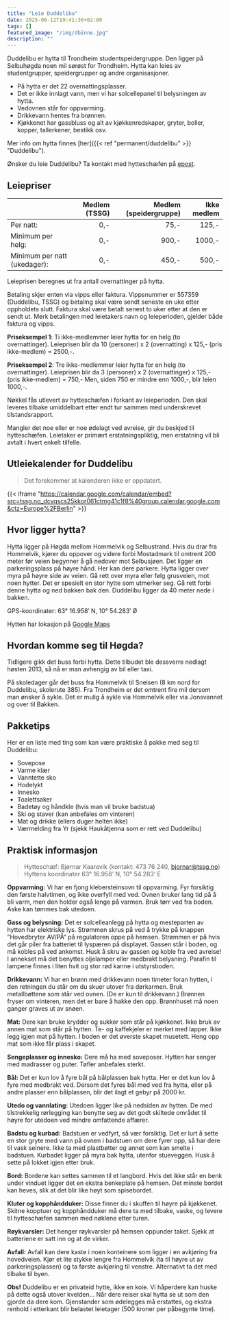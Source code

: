 ```yaml
---
title: "Leie Duddelibu"
date: 2025-06-12T19:41:36+02:00
tags: []
featured_image: "/img/dbinne.jpg"
description: ""
---
```


Duddelibu er hytta til Trondheim studentspeidergruppe.
Den ligger på Selbuhøgda noen mil sørøst for Trondheim. Hytta kan leies av studentgrupper, speidergrupper og andre organisasjoner.

* På hytta er det 22 overnattingsplasser.
* Det er ikke innlagt vann, men vi har solcellepanel til belysningen av hytta.
* Vedovnen står for oppvarming.
* Drikkevann hentes fra brønnen.
* Kjøkkenet har gassbluss og alt av kjøkkenredskaper, gryter, boller, kopper, tallerkener, bestikk osv.

Mer info om hytta finnes [her]({{< ref "permanent/duddelibu" >}} "Duddelibu").

Ønsker du leie Duddelibu? Ta kontakt med hytteschæfen på [epost](mailto:duddelibu@tssg.no).
<!-- Utleieinstruks finnes [her](/doc/utleieinstruks_no.pdf). -->

## Leiepriser

| | Medlem (TSSG) | Medlem (speidergruppe) | Ikke medlem |
|:---|---:|---:|---:|
| Per natt: | 0,- | 75,- | 125,- |
| Minimum per helg: | 0,- | 900,- | 1000,- |
| Minimum per natt (ukedager): | 0,- | 450,- | 500,- |

Leieprisen beregnes ut fra antall overnattinger på hytta.

Betaling skjer enten via vipps eller faktura.
Vippsnummer er 557359 (Duddelibu, TSSG) og betaling skal være sendt seneste en uke etter oppholdets slutt.
Faktura skal være betalt senest to uker etter at den er sendt ut.
Merk betalingen med leietakers navn og leieperioden, gjelder både faktura og vipps.

**Priseksempel 1**: Ti ikke-medlemmer leier hytta for en helg (to overnattinger).
Leieprisen blir da 10 (personer) x 2 (overnatting) x 125,- (pris ikke-medlem) = 2500,-.

**Priseksempel 2**: Tre ikke-medlemmer leier hytta for en helg (to overnattinger).
Leieprisen blir da 3 (personer) x 2 (overnattinger) x 125,- (pris ikke-medlem) = 750,-
Men, siden 750 er mindre enn 1000,-, blir leien 1000,-.

Nøkkel fås utlevert av hytteschæfen i forkant av leieperioden.
Den skal leveres tilbake umiddelbart etter endt tur sammen med underskrevet tilstandsrapport.

Mangler det noe eller er noe ødelagt ved avreise, gir du beskjed til hytteschæfen.
Leietaker er primært erstatningspliktig, men erstatning vil bli avtalt i hvert enkelt tilfelle.

## Utleiekalender for Duddelibu

> Det forekommer at kalenderen ikke er oppdatert.

{{< iframe "https://calendar.google.com/calendar/embed?src=tssg.no_dcvqscs25kkor061ctmg41c1f8%40group.calendar.google.com&ctz=Europe%2FBerlin" >}}

## Hvor ligger hytta?

Hytta ligger på Høgda mellom Hommelvik og Selbustrand.
Hvis du drar fra Hommelvik, kjører du oppover og videre forbi Mostadmark til omtrent 200 meter før veien begynner å gå nedover mot Selbusjøen.
Det ligger en parkeringsplass på høyre hånd. Her kan dere parkere.
Hytta ligger over myra på høyre side av veien.
Gå rett over myra eller følg grusveien, mot noen hytter.
Det er spesielt en stor hytte som utmerker seg.
Gå rett forbi denne hytta og ned bakken bak den.
Duddelibu ligger da 40 meter nede i bakken.

GPS-koordinater: 63° 16.958′ N, 10° 54.283′ Ø

Hytten har lokasjon på [Google Maps](https://www.google.com/maps/place/Duddelibu/@63.2766037,10.9887312,56180m/data=!3m1!1e3!4m10!1m2!2m1!1sduddelibu!3m6!1s0x466d19000f80b0b5:0x88382045b2a6b903!8m2!3d63.2826636!4d10.9046015!15sCglkdWRkZWxpYnWSAQtzcG9ydHNfY2x1YuABAA!16s%2Fg%2F11w8kcf8r_?entry=ttu&g_ep=EgoyMDI0MDgyNy4wIKXMDSoASAFQAw%3D%3D)

## Hvordan komme seg til Høgda?

Tidligere gikk det buss forbi hytta. Dette tilbudet ble dessverre nedlagt høsten 2013, så nå er man avhengig av bil eller taxi.

På skoledager går det buss fra Hommelvik til Sneisen (8 km nord for Duddelibu, skolerute 385).
Fra Trondheim er det omtrent fire mil dersom man ønsker å sykle.
Det er mulig å sykle via Hommelvik eller via Jonsvannet og over til Bakken.

## Pakketips

Her er en liste med ting som kan være praktiske å pakke med seg til Duddelibu:

* Sovepose
* Varme klær
* Vanntette sko
* Hodelykt
* Innesko
* Toalettsaker
* Badetøy og håndkle (hvis man vil bruke badstua)
* Ski og staver (kan anbefales om vinteren)
* Mat og drikke (ellers duger helten ikke)
* Værmelding fra Yr (sjekk Haukåtjenna som er rett ved Duddelibu)

## Praktisk informasjon

> Hytteschæf: Bjørnar Kaarevik
> (kontakt: 473 76 240, bjornar@tssg.no)
> Hyttens koordinater 63° 16.958’ N, 10° 54.283’ E

**Oppvarming:** 
Vi har en fjong klebersteinsovn til oppvarming.
Fyr forsiktig den første halvtimen, og ikke overfyll med ved.
Ovnen bruker lang tid på å bli varm, men den holder også lenge på varmen.
Bruk tørr ved fra boden.
Aske kan tømmes bak utedoen.

**Gass og belysning:** 
Det er solcelleanlegg på hytta og mesteparten av hytten har elektriske lys.
Strømmen skrus på ved å trykke på knappen ”Hovedbryter AV/PÅ” på regulatoren oppe på hemsen.
Strømmen er på hvis det går piler fra batteriet til lyspæren på displayet.
Gassen står i boden, og må kobles på ved ankomst.
Husk å skru av gassen og koble fra ved avreise!
I annekset må det benyttes oljelamper eller medbrakt belysning.
Parafin til lampene finnes i liten hvit og stor rød kanne i utstyrsboden.

**Drikkevann:**
Vi har en brønn med drikkevann noen timeter foran hytten, i den retningen du står om du skuer utover fra dørkarmen.
Bruk metallbøttene som står ved ovnen. (De er kun til drikkevann.)
Brønnen fryser om vinteren, men det er bare å hakke den opp.
Brønnhuset må noen ganger graves ut av snøen.

**Mat:**
Dere kan bruke krydder og sukker som står på kjøkkenet.
Ikke bruk av annen mat som står på hytten.
Te- og kaffekjeler er merket med lapper.
Ikke legg igjen mat på hytten.
I boden er det øverste skapet musetett. 
Heng opp mat som ikke får plass i skapet.

**Sengeplasser og innesko:**
Dere må ha med soveposer.
Hytten har senger med madrasser og puter.
Tøfler anbefales sterkt.

**Bål:**
Det er kun lov å fyre bål på bålplassen bak hytta.
Her er det kun lov å fyre med medbrakt ved.
Dersom det fyres bål med ved fra hytta, eller på andre plasser enn bålplassen, blir det ilagt et gebyr på 2000 kr.

**Utedo og vannlating:**
Utedoen ligger like på nedsiden av hytten.
De med tilstrekkelig rørlegging kan benytte seg av det godt skiltede området til høyre for utedoen ved mindre omfattende affærer.

**Badstu og kurbad:**
Badstuen er vedfyrt, så vær forsiktig.
Det er lurt å sette en stor gryte med vann på ovnen i badstuen om dere fyrer opp, så har dere til vask seinere.
Ikke ta med plastbøtter og annet som kan smelte i badstuen.
Kurbadet ligger på myra bak hytta, utenfor stueveggen.
Husk å sette på lokket igjen etter bruk.

**Bord:**
Bordene kan settes sammen til et langbord.
Hvis det ikke står en benk under vinduet ligger det en ekstra benkeplate på hemsen.
Det minste bordet kan heves, slik at det blir like høyt som spisebordet.

**Kluter og kopphåndduker:** 
Disse finner du i skuffen til høyre på kjøkkenet.
Skitne kopptuer og kopphåndduker må dere ta med tilbake, vaske, og levere til hytteschæfen sammen med nøklene etter turen.

**Røykvarsler:**
Det henger røykvarsler på hemsen oppunder taket.
Sjekk at batteriene er satt inn og at de virker.

**Avfall:**
Avfall kan dere kaste i noen konteinere som ligger i en avkjøring fra hovedveien.
Kjør et lite stykke lengre fra Hommelvik (ta til høyre ut av parkeringsplassen) og ta første avkjøring til venstre.
Alternativt ta det med tilbake til byen.

**Obs!**
Duddelibu er en privateid hytte, ikke en koie.
Vi håperdere kan huske på dette også utover kvelden...
Når dere reiser skal hytta se ut som den gjorde da dere kom.
Gjenstander som ødelegges må erstattes, og ekstra renhold i etterkant blir belastet leietager (500 kroner per påbegynte time).
